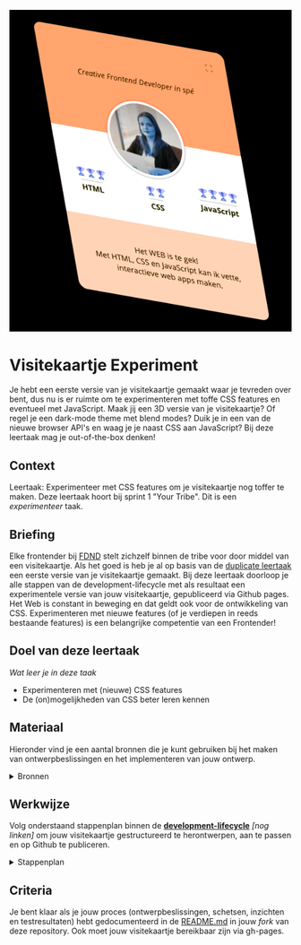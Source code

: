 <link rel="stylesheet" href="https://tasks.fdnd.nl/global.css">

![Visitekaartje](VisitekaartjeExperiment.jpg "Visitekaartje")

# Visitekaartje Experiment
Je hebt een eerste versie van je visitekaartje gemaakt waar je tevreden over bent, dus nu is er ruimte om te experimenteren met toffe CSS features en eventueel met JavaScript. Maak jij een 3D versie van je visitekaartje? Of regel je een dark-mode theme met blend modes? Duik je in een van de nieuwe browser API's en waag je je naast CSS aan JavaScript? Bij deze leertaak mag je out-of-the-box denken!

## Context

Leertaak: Experimenteer met CSS features om je visitekaartje nog toffer te maken. Deze leertaak hoort bij sprint 1 "Your Tribe". Dit is een _experimenteer_ taak.

## Briefing
Elke frontender bij [FDND](https://fdnd.nl) stelt zichzelf binnen de tribe voor door middel van een visitekaartje. Als het goed is heb je al op basis van de [duplicate leertaak](https://github.com/fdnd-task/fdnd-net-presence-duplicate) een eerste versie van je visitekaartje gemaakt. Bij deze leertaak doorloop je alle stappen van de development-lifecycle met als resultaat een experimentele versie van jouw visitekaartje, gepubliceerd via Github pages. Het Web is constant in beweging en dat geldt ook voor de ontwikkeling van CSS. Experimenteren met nieuwe features (of je verdiepen in reeds bestaande features) is een belangrijke competentie van een Frontender!

## Doel van deze leertaak
*Wat leer je in deze taak*

* Experimenteren met (nieuwe) CSS features
* De (on)mogelijkheden van CSS beter leren kennen


## Materiaal
Hieronder vind je een aantal bronnen die je kunt gebruiken bij het maken van ontwerpbeslissingen en het implementeren van jouw ontwerp.

<details>
<summary>Bronnen</summary>
  
* Typography: [CSS Text Effects](https://freefrontend.com/css-text-effects/]


</details>

## Werkwijze
Volg onderstaand stappenplan binnen de [**development-lifecycle**]() _[nog linken]_ om jouw visitekaartje gestructureerd te herontwerpen, aan te passen en op Github te publiceren.

<details>
<summary>Stappenplan</summary>

### Analyseren
*In de analysefase inventariseer je wat er moet gebeuren om een taak uit te voeren en formuleer je een aantal uitgangspunten waar je ontwerp aan moet voldoen.* 

Voor het uitvoeren van deze taak nemen we een aantal stappen, we gaan:
1. een aantal ontwerpbeslissingen nemen op basis van de uitleg
2. die beslissingen inbouwen in het bestaande visitekaartje
3. jouw visitekaartje publiceren via Github pages
4. het visitekaartje testen op klasgenoten
5. het proces documenteren in de [README.md](../README.md)

---

### Ontwerpen
*In de ontwerpfase maak je meerdere ontwerpen (divergeren) en neem je vervolgens beslissingen (convergeren) op basis van de door jou geformuleerde uitgangspunten. Je zorgt je dat je precies weet wat je moet gaan bouwen.*

In de workshop *Trucjes met CSS 1* heb je een aantal inspirerende voorbeelden gezien van ontwerpen gerealiseerd met CSS. Ontwerp een nieuwe versie van je visitekaartje en probeer hierbij, net als bij de voorbeelden is gedaan, out-of-the-box te denken. 

[Hierboven](/#materiaal) staan de in de workshop getoonde voorbeelden voor als je nog even rustig wil kijken. Je kan natuurlijk ook zelf zoeken naar inspirerende voorbeelden; google bijvoorbeeld op *'Cool CSS tricks 2021'*...

Pak een A4 en maak een aantal schetsen aan de hand van het template. 

Na bovenstaande stappen zorgvuldig doorlopen te hebben weet je ongeveer wat je gaat bouwen. Je kunt nu goed voorbereid door naar de volgende fase.

---

### Bouwen
*In de bouwfase realiseer je de beslissingen uit de ontwerpfase.*

#### Een ontwerp realiseren

Heb je een mooi ontwerp gemaakt van jou visitekaartje op basis van een van de inspirerende voorbeelden? Onderzoek hoe het voorbeeld is gemaakt door het lezen van de tutroial als dat er bij zit, of als er geen tutorial is door gebruik te maken van de *DevTools* van je browser.

---

### Integreren
*In de integratiefase voer je de aanpassingen door zodat iedereen ze kan zien.*

Je gaat jouw aanpassing op het visitekaartje publiceren op internet! Doorloop hierbij dezelfde stappen als bij de [duplicate leertaak](https://github.com/fdnd-task/fdnd-net-presence-duplicate).

Als het goed is gegaan kan je binnen enkele momenten jouw visitekaartje bekijken via de URL: [https://username.github.io/fdnd-visitekaartje-experiment/](https://username.github.io/fdnd-visitekaartje-experiment/).

Bekijk jouw visitekaartje even uitgebreid, ga daarna verder met de volgende fase.

---

### Testen
*In de testfase controleer je of jouw aanpassingen werken zoals bedoeld.*

Laat jouw visitekaartje testen door een paar klasgenoten en jouw docent. Noteer wat ze er van vinden. Ben je tevreden met het resultaat? Zo niet herhaal dan bovenstaande stappen.

---

</details>

## Criteria
Je bent klaar als je jouw proces (ontwerpbeslissingen, schetsen, inzichten en testresultaten) hebt gedocumenteerd in de [README.md](../README.md) in jouw *fork* van deze repository. Ook moet jouw visitekaartje bereikbaar zijn via gh-pages.


